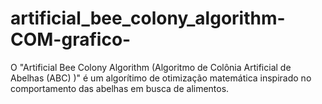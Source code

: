 # artificial_bee_colony_algorithm-COM-grafico-
O "Artificial Bee Colony Algorithm (Algoritmo de Colônia Artificial de Abelhas (ABC) )" é um algorítimo de otimização matemática inspirado no comportamento das abelhas em busca de alimentos.
